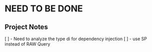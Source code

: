 # NEED TO BE DONE

## Project Notes

[ ] - Need to analyze the type di for dependency injection
[ ] - use SP instead of RAW Query
